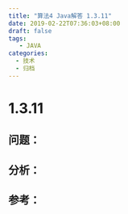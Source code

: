 ```yaml
---
title: "算法4 Java解答 1.3.11"
date: 2019-02-22T07:36:03+08:00
draft: false
tags:
   - JAVA
categories:
  - 技术
  - 归档
---
```



# 1.3.11

## 问题：


## 分析：


## 参考：


